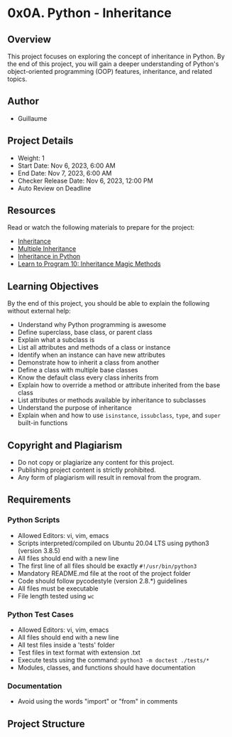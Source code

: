 # 0x0A. Python - Inheritance

## Overview
This project focuses on exploring the concept of inheritance in Python. By the end of this project, you will gain a deeper understanding of Python's object-oriented programming (OOP) features, inheritance, and related topics.

## Author
- Guillaume

## Project Details
- Weight: 1
- Start Date: Nov 6, 2023, 6:00 AM
- End Date: Nov 7, 2023, 6:00 AM
- Checker Release Date: Nov 6, 2023, 12:00 PM
- Auto Review on Deadline

## Resources
Read or watch the following materials to prepare for the project:
- [Inheritance](#)
- [Multiple Inheritance](#)
- [Inheritance in Python](#)
- [Learn to Program 10: Inheritance Magic Methods](#)

## Learning Objectives
By the end of this project, you should be able to explain the following without external help:
- Understand why Python programming is awesome
- Define superclass, base class, or parent class
- Explain what a subclass is
- List all attributes and methods of a class or instance
- Identify when an instance can have new attributes
- Demonstrate how to inherit a class from another
- Define a class with multiple base classes
- Know the default class every class inherits from
- Explain how to override a method or attribute inherited from the base class
- List attributes or methods available by inheritance to subclasses
- Understand the purpose of inheritance
- Explain when and how to use `isinstance`, `issubclass`, `type`, and `super` built-in functions

## Copyright and Plagiarism
- Do not copy or plagiarize any content for this project.
- Publishing project content is strictly prohibited.
- Any form of plagiarism will result in removal from the program.

## Requirements
### Python Scripts
- Allowed Editors: vi, vim, emacs
- Scripts interpreted/compiled on Ubuntu 20.04 LTS using python3 (version 3.8.5)
- All files should end with a new line
- The first line of all files should be exactly `#!/usr/bin/python3`
- Mandatory README.md file at the root of the project folder
- Code should follow pycodestyle (version 2.8.*) guidelines
- All files must be executable
- File length tested using `wc`

### Python Test Cases
- Allowed Editors: vi, vim, emacs
- All files should end with a new line
- All test files inside a 'tests' folder
- Test files in text format with extension .txt
- Execute tests using the command: `python3 -m doctest ./tests/*`
- Modules, classes, and functions should have documentation

### Documentation
- Avoid using the words "import" or "from" in comments

## Project Structure

